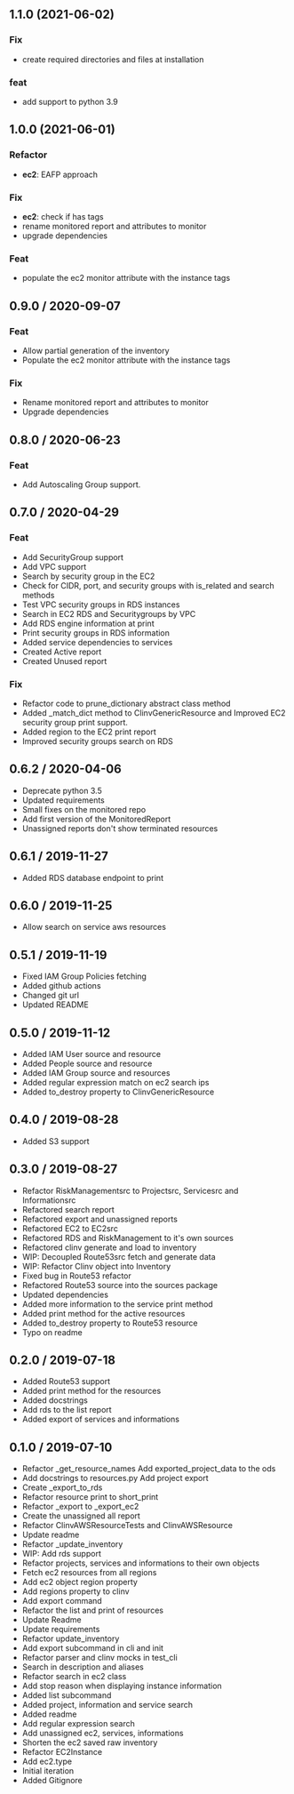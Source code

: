 ## 1.1.0 (2021-06-02)

### Fix

- create required directories and files at installation

### feat

- add support to python 3.9

## 1.0.0 (2021-06-01)

### Refactor

- **ec2**: EAFP approach

### Fix

- **ec2**: check if has tags
- rename monitored report and attributes to monitor
- upgrade dependencies

### Feat

- populate the ec2 monitor attribute with the instance tags

## 0.9.0 / 2020-09-07

### Feat

- Allow partial generation of the inventory
- Populate the ec2 monitor attribute with the instance tags

### Fix

- Rename monitored report and attributes to monitor
- Upgrade dependencies

## 0.8.0 / 2020-06-23

### Feat

- Add Autoscaling Group support.

## 0.7.0 / 2020-04-29

### Feat

* Add SecurityGroup support
* Add VPC support
* Search by security group in the EC2
* Check for CIDR, port, and security groups with is_related and search methods
* Test VPC security groups in RDS instances
* Search in EC2 RDS and Securitygroups by VPC
* Add RDS engine information at print
* Print security groups in RDS information
* Added service dependencies to services
* Created Active report
* Created Unused report

### Fix

* Refactor code to prune_dictionary abstract class method
* Added _match_dict method to ClinvGenericResource and Improved EC2 security group print support.
* Added region to the EC2 print report
* Improved security groups search on RDS


## 0.6.2 / 2020-04-06

* Deprecate python 3.5
* Updated requirements
* Small fixes on the monitored repo
* Add first version of the MonitoredReport
* Unassigned reports don't show terminated resources

## 0.6.1 / 2019-11-27

* Added RDS database endpoint to print

## 0.6.0 / 2019-11-25

* Allow search on service aws resources

## 0.5.1 / 2019-11-19

* Fixed IAM Group Policies fetching
* Added github actions
* Changed git url
* Updated README

## 0.5.0 / 2019-11-12

* Added IAM User source and resource
* Added People source and resource
* Added IAM Group source and resources
* Added regular expression match on ec2 search ips
* Added to_destroy property to ClinvGenericResource

## 0.4.0 / 2019-08-28

* Added S3 support

## 0.3.0 / 2019-08-27

* Refactor RiskManagementsrc to Projectsrc, Servicesrc and Informationsrc
* Refactored search report
* Refactored export and unassigned reports
* Refactored EC2 to EC2src
* Refactored RDS and RiskManagement to it's own sources
* Refactored clinv generate and load to inventory
* WIP: Decoupled Route53src fetch and generate data
* WIP: Refactor Clinv object into Inventory
* Fixed bug in Route53 refactor
* Refactored Route53 source into the sources package
* Updated dependencies
* Added more information to the service print method
* Added print method for the active resources
* Added to_destroy property to Route53 resource
* Typo on readme

## 0.2.0 / 2019-07-18

* Added Route53 support
* Added print method for the resources
* Added docstrings
* Add rds to the list report
* Added export of services and informations

## 0.1.0 / 2019-07-10

* Refactor _get_resource_names Add exported_project_data to the ods
* Add docstrings to resources.py Add project export
* Create _export_to_rds
* Refactor resource print to short_print
* Refactor _export to _export_ec2
* Create the unassigned all report
* Refactor ClinvAWSResourceTests and ClinvAWSResource
* Update readme
* Refactor _update_inventory
* WIP: Add rds support
* Refactor projects, services and informations to their own objects
* Fetch ec2 resources from all regions
* Add ec2 object region property
* Add regions property to clinv
* Add export command
* Refactor the list and print of resources
* Update Readme
* Update requirements
* Refactor update_inventory
* Add export subcommand in cli and init
* Refactor parser and clinv mocks in test_cli
* Search in description and aliases
* Refactor search in ec2 class
* Add stop reason when displaying instance information
* Added list subcommand
* Added project, information and service search
* Added readme
* Add regular expression search
* Add unassigned ec2, services, informations
* Shorten the ec2 saved raw inventory
* Refactor EC2Instance
* Add ec2.type
* Initial iteration
* Added Gitignore
